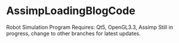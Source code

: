 # AssimpLoadingBlogCode
Robot Simulation Program
Requires: Qt5, OpenGL3.3, Assimp
Still in progress, change to other branches for latest updates.
